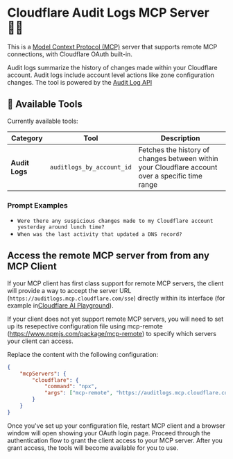 # Cloudflare Audit Logs MCP Server 🕵🏻

This is a [Model Context Protocol (MCP)](https://modelcontextprotocol.io/introduction) server that supports remote MCP
connections, with Cloudflare OAuth built-in.

Audit logs summarize the history of changes made within your Cloudflare account. Audit logs include account level actions like zone configuration changes. The tool is powered by the [Audit Log API](https://developers.cloudflare.com/api/resources/accounts/subresources/logs/subresources/audit/methods/list/)

## 🔨 Available Tools

Currently available tools:

| **Category**   | **Tool**                  | **Description**                                                                                  |
| -------------- | ------------------------- | ------------------------------------------------------------------------------------------------ |
| **Audit Logs** | `auditlogs_by_account_id` | Fetches the history of changes between within your Cloudflare account over a specific time range |

### Prompt Examples

- `Were there any suspicious changes made to my Cloudflare account yesterday around lunch time?`
- `When was the last activity that updated a DNS record?`

## Access the remote MCP server from from any MCP Client

If your MCP client has first class support for remote MCP servers, the client will provide a way to accept the server URL (`https://auditlogs.mcp.cloudflare.com/sse`) directly within its interface (for example in[Cloudflare AI Playground](https://playground.ai.cloudflare.com/)).

If your client does not yet support remote MCP servers, you will need to set up its resepective configuration file using mcp-remote (https://www.npmjs.com/package/mcp-remote) to specify which servers your client can access.

Replace the content with the following configuration:

```json
{
	"mcpServers": {
		"cloudflare": {
			"command": "npx",
			"args": ["mcp-remote", "https://auditlogs.mcp.cloudflare.com/sse"]
		}
	}
}
```

Once you've set up your configuration file, restart MCP client and a browser window will open showing your OAuth login page. Proceed through the authentication flow to grant the client access to your MCP server. After you grant access, the tools will become available for you to use.
